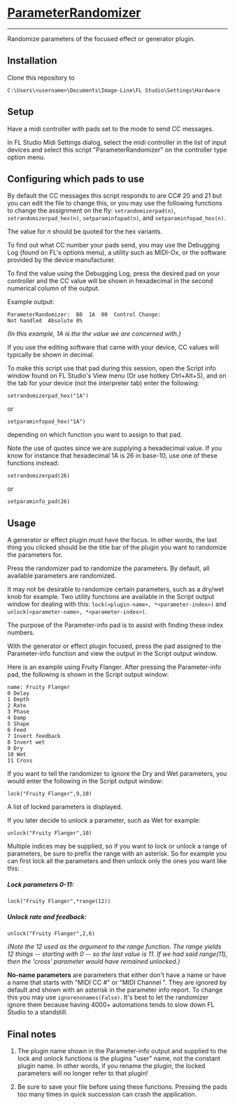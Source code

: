 # [ParameterRandomizer](https://github.com/dustractor/ParameterRandomizer)
---


Randomize parameters of the focused effect or generator plugin.

## Installation


Clone this repository to

    C:\Users\<username>\Documents\Image-Line\FL Studio\Settings\Hardware


## Setup
Have a midi controller with pads set to the mode to send CC messages.

In FL Studio Midi Settings dialog, select the midi controller in the list of input devices and select this script "ParameterRandomizer" on the controller type option menu.


## Configuring which pads to use

By default the CC messages this script responds to are CC# 20 and 21 but you can edit the file to change this, or you may use the following functions to change the assignment on the fly:  ``setrandomizerpad(n)``, ``setrandomizerpad_hex(n)``, ``setparaminfopad(n)``, and ``setparaminfopad_hex(n)``.

The value for *n* should be quoted for the hex variants.

To find out what CC number your pads send, you may use the Debugging Log (found on FL's options menu), a utility such as MIDI-Ox, or the software provided by the device manufacturer.

To find the value using the Debugging Log, press the desired pad on your controller and the CC value will be shown in hexadecimal in the second numerical column of the output.

Example output:

    ParameterRandomizer:  B0  1A  00  Control Change: 
    Not handled  Absolute 0%

*(In this example, 1A is the the value we are concerned with.)*

If you use the editing software that came with your device, CC values will typically be shown in decimal.

To make this script use that pad during this session, open the Script info window found on FL Studio's View menu (Or use hotkey Ctrl+Alt+S), and on the tab for your device (not the interpreter tab) enter the following:

    setrandomizerpad_hex("1A")

or

    setparaminfopad_hex("1A")
	
depending on which function you want to assign to that pad.

Note the use of quotes since we are supplying a hexadecimal value.  If you know for instance that hexadecimal 1A is 26 in base-10, use one of these functions instead:

    setrandomizerpad(26)

or

    setparaminfo_pad(26)

## Usage

A generator or effect plugin must have the focus. In other words, the last thing you clicked should be the title bar of the plugin you want to randomize the parameters for.

Press the randomizer pad to randomize the parameters.  By default, all available parameters are randomized.

It may not be desirable to randomize certain parameters, such as a dry/wet knob for example. Two utility functions are available in the Script output window for dealing with this: ``lock(<plugin-name>, *<parameter-index>)`` and ``unlock(<parameter-name>, *<parameter-index>)``.

The purpose of the Parameter-info pad is to assist with finding these index numbers.

With the generator or effect plugin focused, press the pad assigned to the Parameter-info function and view the output in the Script output window.

Here is an example using Fruity Flanger. After pressing the Parameter-info pad, the following is shown in the Script output window:

    name: Fruity Flanger
    0 Delay
    1 Depth
    2 Rate
    3 Phase
    4 Damp
    5 Shape
    6 Feed
    7 Invert feedback
    8 Invert wet
    9 Dry
    10 Wet
    11 Cross

If you want to tell the randomizer to ignore the Dry and Wet parameters, you would enter the following in the Script output window:

    lock("Fruity Flanger",9,10)

A list of locked parameters is displayed.

If you later decide to unlock a parameter, such as Wet for example:

    unlock("Fruity Flanger",10)

Multiple indices may be supplied, so if you want to lock or unlock a range of parameters, be sure to prefix the range with an asterisk.  So for example you can first lock all the parameters and then unlock only the ones you want like this:

##### Lock parameters 0-11:
    lock("Fruity Flanger",*range(12))

##### Unlock rate and feedback:
	unlock("Fruity Flanger",2,6)

*(Note the 12 used as the argument to the range function.  The range yields 12 things -- starting with 0 -- so the last value is 11.  If we had said range(11), then the 'cross' parameter would have remained unlocked.)*

**No-name parameters** are parameters that either don't have a name or have a name that starts with "MIDI CC #" or "MIDI Channel ".  They are ignored by default and shown with an asterisk in the parameter info report.  To change this you may use ``ignorenonames(False)``.  It's best to let the randomizer ignore them because having 4000+ automations tends to slow down FL Studio to a standstill.

## Final notes

1. The plugin name shown in the Parameter-info output and supplied to the lock and unlock functions is the plugins "user" name, not the constant plugin name. In other words, if you rename the plugin, the locked parameters will no longer refer to that plugin!

2. Be sure to save your file before using these functions.  Pressing the pads too many times in quick succession can crash the application.
